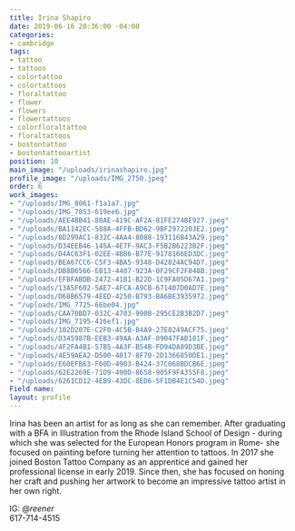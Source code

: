 ```yaml
---
title: Irina Shapiro
date: 2019-06-16 20:36:00 -04:00
categories:
- cambridge
tags:
- tattoo
- tattoos
- colortattoo
- colortattoos
- floraltattoo
- flower
- flowers
- flowertattoos
- colorfloraltattoo
- floraltattoos
- bostontattoo
- bostontattooartist
position: 10
main_image: "/uploads/irinashapiro.jpg"
profile_image: "/uploads/IMG_2750.jpeg"
order: 6
work_images:
- "/uploads/IMG_8061-f1a1a7.jpg"
- "/uploads/IMG_7853-619ee6.jpg"
- "/uploads/AEE4BB41-80AE-419C-AF2A-81FE274BE927.jpeg"
- "/uploads/BA1142EC-588A-4FFB-BD62-9BF2972203E2.jpeg"
- "/uploads/8D299AC1-832C-4AA4-8088-193116B43A29.jpeg"
- "/uploads/D34EEB46-145A-4E7F-9AC3-F5B2B6223B2F.jpeg"
- "/uploads/D4AC63F1-02EE-4BB6-B77E-9178166ED3DC.jpeg"
- "/uploads/BEA67CC6-C5F3-4BA5-9348-D42824AC94D7.jpeg"
- "/uploads/DB8B6566-EB13-4407-923A-0F29CF2F848B.jpeg"
- "/uploads/EFBFABDB-2472-41B1-B22D-1C9FA05D67A1.jpeg"
- "/uploads/13A5F602-5AE7-4FCA-A9CB-671407D0AD7E.jpeg"
- "/uploads/D68B6579-4EED-4250-B793-BA6BE3935972.jpeg"
- "/uploads/IMG_7725-66be04.jpg"
- "/uploads/CAA70BD7-032C-4703-990B-295CE2B3B2D7.jpeg"
- "/uploads/IMG_7195-416ef1.jpg"
- "/uploads/102D207E-C2F0-4C5B-B4A9-27E8249ACF75.jpeg"
- "/uploads/D345987B-EEB3-49AA-A3AF-09047FAB181F.jpeg"
- "/uploads/4F2FA4B1-57B5-4A3F-B54B-FD94DA89D3BE.jpeg"
- "/uploads/4E59AEA2-D500-4017-8F70-2D1366850DE1.jpeg"
- "/uploads/E60EFB63-F60D-4903-B424-37C068BDCB6E.jpeg"
- "/uploads/62E2269E-71D9-490D-8658-905F9FA355F8.jpeg"
- "/uploads/6261CD12-4EB9-43DC-8ED6-5F1DB4E1C54D.jpeg"
Field name: 
layout: profile
---
```


Irina has been an artist for as long as she can remember. After graduating with a BFA in Illustration from the Rhode Island School of Design - during which she was selected for the European Honors program in Rome- she focused on painting before turning her attention to tattoos. In 2017 she joined Boston Tattoo Company as an apprentice and gained her professional license in early 2019. Since then, she has focused on honing her craft and pushing her artwork to become an impressive tattoo artist in her own right. 

IG: @_reener_  
617-714-4515